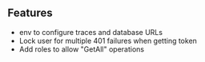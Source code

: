 ## Features

- env to configure traces and database URLs
- Lock user for multiple 401 failures when getting token
- Add roles to allow "GetAll" operations
